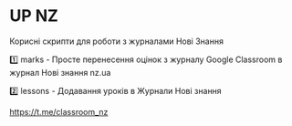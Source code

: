# UP NZ
Корисні скрипти для роботи з журналами Нові Знання

1️⃣ marks - Просте перенесення оцінок з журналу Google Classroom в журнал Нові знання nz.ua

2️⃣ lessons - Додавання уроків в Журнали Нові знання

https://t.me/classroom_nz
